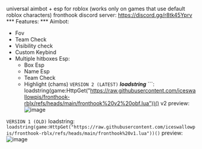 universal aimbot + esp for roblox (works only on games that use default roblox characters) 
fronthook discord server: https://discord.gg/r8tk45Yprv
*** Features: ***
     Aimbot:
- Fov
- Team Check
- Visibility check
- Custom Keybind
- Multiple hitboxes
     Esp:
  - Box Esp
  - Name Esp
  - Team Check
  - Highlight (chams)
```VERSION 2 (LATEST)```
***loadstring*** ```: loadstring(game:HttpGet("https://raw.githubusercontent.com/iceswallowpis/fronthook-rblx/refs/heads/main/fronthook%20v2%20obf.lua"))()
v2 preview:
![image](https://github.com/user-attachments/assets/e4196ce2-b845-45de-9f46-10509b0b3e46)


```VERSION 1 (OLD)```
loadstring: ```loadstring(game:HttpGet("https://raw.githubusercontent.com/iceswallowpis/fronthook-rblx/refs/heads/main/fronthook%20v1.lua"))()```
preview: ![image](https://github.com/user-attachments/assets/f600356a-f204-45ee-b2c9-e92482c7ab62)


